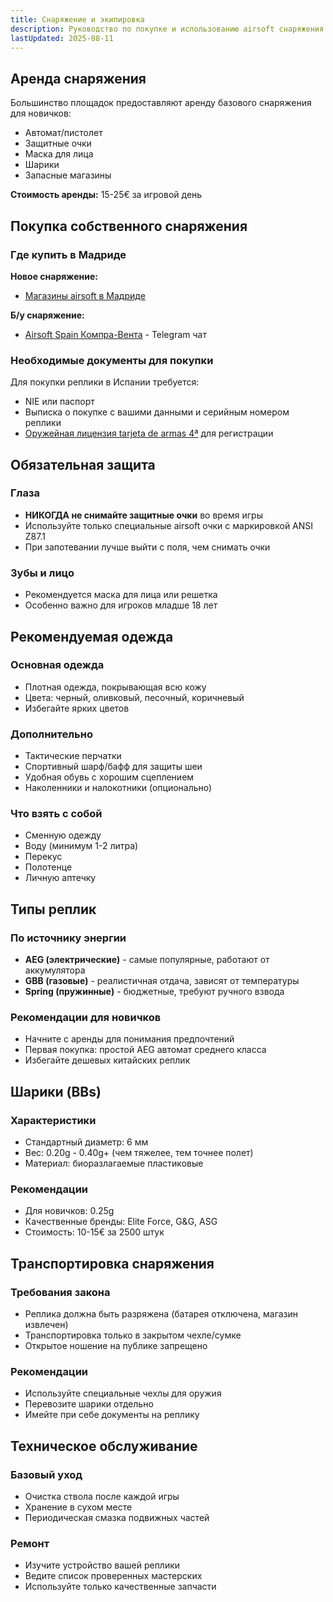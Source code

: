 ```yaml
---
title: Снаряжение и экипировка
description: Руководство по покупке и использованию airsoft снаряжения в Мадриде
lastUpdated: 2025-08-11
---
```


## Аренда снаряжения

Большинство площадок предоставляют аренду базового снаряжения для новичков:
- Автомат/пистолет
- Защитные очки
- Маска для лица
- Шарики
- Запасные магазины

**Стоимость аренды:** 15-25€ за игровой день

## Покупка собственного снаряжения

### Где купить в Мадриде

**Новое снаряжение:**
- [Магазины airsoft в Мадриде](https://maps.app.goo.gl/TmpDM1EDm3Vj371m8)

**Б/у снаряжение:**
- [Airsoft Spain Компра-Вента](https://t.me/AirsoftspainCompraVenta) - Telegram чат

### Необходимые документы для покупки

Для покупки реплики в Испании требуется:
- NIE или паспорт
- Выписка о покупке с вашими данными и серийным номером реплики
- [Оружейная лицензия tarjeta de armas 4ª](/spare-time/airsoft/permit) для регистрации

## Обязательная защита

### Глаза
- **НИКОГДА не снимайте защитные очки** во время игры
- Используйте только специальные airsoft очки с маркировкой ANSI Z87.1
- При запотевании лучше выйти с поля, чем снимать очки

### Зубы и лицо
- Рекомендуется маска для лица или решетка
- Особенно важно для игроков младше 18 лет

## Рекомендуемая одежда

### Основная одежда
- Плотная одежда, покрывающая всю кожу
- Цвета: черный, оливковый, песочный, коричневый
- Избегайте ярких цветов

### Дополнительно
- Тактические перчатки
- Спортивный шарф/бафф для защиты шеи
- Удобная обувь с хорошим сцеплением
- Наколенники и налокотники (опционально)

### Что взять с собой
- Сменную одежду
- Воду (минимум 1-2 литра)
- Перекус
- Полотенце
- Личную аптечку

## Типы реплик

### По источнику энергии
- **AEG (электрические)** - самые популярные, работают от аккумулятора
- **GBB (газовые)** - реалистичная отдача, зависят от температуры
- **Spring (пружинные)** - бюджетные, требуют ручного взвода

### Рекомендации для новичков
- Начните с аренды для понимания предпочтений
- Первая покупка: простой AEG автомат среднего класса
- Избегайте дешевых китайских реплик

## Шарики (BBs)

### Характеристики
- Стандартный диаметр: 6 мм
- Вес: 0.20g - 0.40g+ (чем тяжелее, тем точнее полет)
- Материал: биоразлагаемые пластиковые

### Рекомендации
- Для новичков: 0.25g
- Качественные бренды: Elite Force, G&G, ASG
- Стоимость: 10-15€ за 2500 штук

## Транспортировка снаряжения

### Требования закона
- Реплика должна быть разряжена (батарея отключена, магазин извлечен)
- Транспортировка только в закрытом чехле/сумке
- Открытое ношение на публике запрещено

### Рекомендации
- Используйте специальные чехлы для оружия
- Перевозите шарики отдельно
- Имейте при себе документы на реплику

## Техническое обслуживание

### Базовый уход
- Очистка ствола после каждой игры
- Хранение в сухом месте
- Периодическая смазка подвижных частей

### Ремонт
- Изучите устройство вашей реплики
- Ведите список проверенных мастерских
- Используйте только качественные запчасти